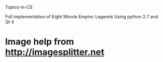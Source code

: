 Topics-in-CS

Full implementation of Eight Minute Empire: Legends
Using python 2.7 and Qt 4

Image help from http://imagesplitter.net
============
